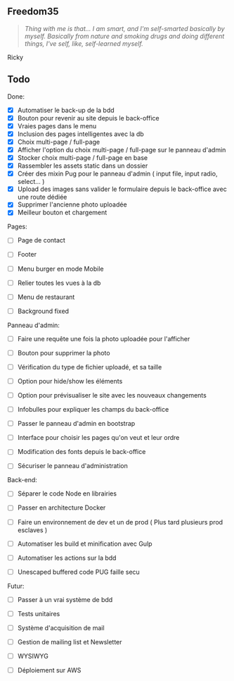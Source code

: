 ## Freedom35

> *Thing with me is that... I am smart, and I'm self-smarted basically by myself.*
> *Basically from nature and smoking drugs and doing different things, I've self, like, self-learned myself.*

Ricky

## Todo

Done:
- [x] Automatiser le back-up de la bdd
- [x] Bouton pour revenir au site depuis le back-office
- [x] Vraies pages dans le menu
- [x] Inclusion des pages intelligentes avec la db
- [x] Choix multi-page / full-page
- [x] Afficher l'option du choix multi-page / full-page sur le panneau d'admin
- [x] Stocker choix multi-page / full-page en base
- [x] Rassembler les assets static dans un dossier
- [x] Créer des mixin Pug pour le panneau d'admin ( input file, input radio, select... )
- [x] Upload des images sans valider le formulaire depuis le back-office avec une route dédiée
- [x] Supprimer l'ancienne photo uploadée
- [x] Meilleur bouton et chargement

Pages:
- [ ] Page de contact

- [ ] Footer

- [ ] Menu burger en mode Mobile

- [ ] Relier toutes les vues à la db

- [ ] Menu de restaurant

- [ ] Background fixed

Panneau d'admin:

- [ ] Faire une requête une fois la photo uploadée pour l'afficher

- [ ] Bouton pour supprimer la photo

- [ ] Vérification du type de fichier uploadé, et sa taille

- [ ] Option pour hide/show les éléments

- [ ] Option pour prévisualiser le site avec les nouveaux changements

- [ ] Infobulles pour expliquer les champs du back-office

- [ ] Passer le panneau d'admin en bootstrap

- [ ] Interface pour choisir les pages qu'on veut et leur ordre

- [ ] Modification des fonts depuis le back-office

- [ ] Sécuriser le panneau d'administration

Back-end:
- [ ] Séparer le code Node en librairies

- [ ] Passer en architecture Docker

- [ ] Faire un environnement de dev et un de prod ( Plus tard plusieurs prod esclaves )

- [ ] Automatiser les build et minification avec Gulp

- [ ] Automatiser les actions sur la bdd

- [ ] Unescaped buffered code PUG faille secu

Futur:
- [ ] Passer à un vrai système de bdd

- [ ] Tests unitaires

- [ ] Système d'acquisition de mail

- [ ] Gestion de mailing list et Newsletter

- [ ] WYSIWYG

- [ ] Déploiement sur AWS
